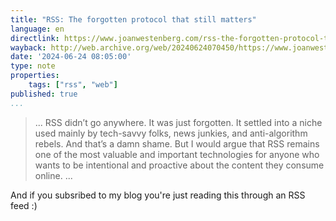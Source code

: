 ```yaml
---
title: "RSS: The forgotten protocol that still matters​​​​​​​​​​​​​​​​"
language: en
directlink: https://www.joanwestenberg.com/rss-the-forgotten-protocol-that-still-matters%E2%80%8B%E2%80%8B%E2%80%8B%E2%80%8B%E2%80%8B%E2%80%8B%E2%80%8B%E2%80%8B%E2%80%8B%E2%80%8B%E2%80%8B%E2%80%8B%E2%80%8B%E2%80%8B%E2%80%8B%E2%80%8B)
wayback: http://web.archive.org/web/20240624070450/https://www.joanwestenberg.com/rss-the-forgotten-protocol-that-still-matters%E2%80%8B%E2%80%8B%E2%80%8B%E2%80%8B%E2%80%8B%E2%80%8B%E2%80%8B%E2%80%8B%E2%80%8B%E2%80%8B%E2%80%8B%E2%80%8B%E2%80%8B%E2%80%8B%E2%80%8B%E2%80%8B
date: '2024-06-24 08:05:00'
type: note
properties:
    tags: ["rss", "web"]
published: true
...
```

> ...
> RSS didn’t go anywhere. It was just forgotten. It settled into a niche used mainly by tech-savvy folks, news junkies, and anti-algorithm rebels. And that’s a damn shame. But I would argue that RSS remains one of the most valuable and important technologies for anyone who wants to be intentional and proactive about the content they consume online.
> ...

And if you subsribed to my blog you're just reading this through an RSS feed :)
